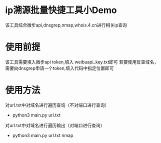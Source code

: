 # ip溯源批量快捷工具小Demo
该工具综合微步api,dnsgrep,nmap,whois.4.cn进行相关ip查询
# 使用前提
该工具需要填入微步api token,填入 weibuapi_key.txt即可
若要使用反查域名，需要向dnsgrep申请一个token,填入代码中指定位置即可

# 使用方法
对url.txt中对域名进行遍历查询（不对端口进行查询）
- python3 main.py url.txt

对url.txt中对域名进行遍历输出（对端口进行查询）
- python3 main.py url.txt nmap


